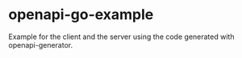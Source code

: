 # openapi-go-example
Example for the client and the server using the code generated with openapi-generator.

